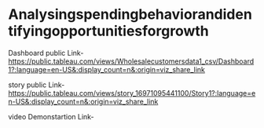 # Analysingspendingbehaviorandidentifyingopportunitiesforgrowth


Dashboard public Link- https://public.tableau.com/views/Wholesalecustomersdata1_csv/Dashboard1?:language=en-US&:display_count=n&:origin=viz_share_link

story public Link- https://public.tableau.com/views/story_16971095441100/Story1?:language=en-US&:display_count=n&:origin=viz_share_link

video Demonstartion Link- 
